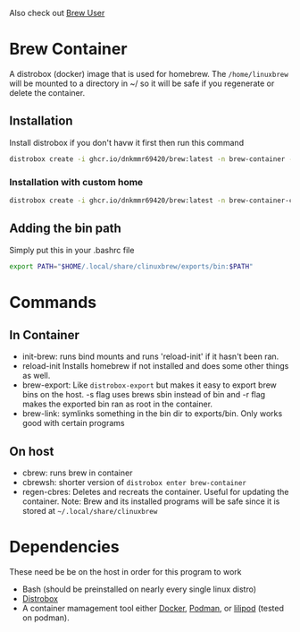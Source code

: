 Also check out [Brew User](https://github.com/dnkmmr69420/brew-user/tree/main)

# Brew Container

A distrobox (docker) image that is used for homebrew. The `/home/linuxbrew` will be mounted to a directory in ~/ so it will be safe if you regenerate or delete the container.

## Installation

Install distrobox if you don't havw it first then run this command

```bash
distrobox create -i ghcr.io/dnkmmr69420/brew:latest -n brew-container -p
```

### Installation with custom home

```bash
distrobox create -i ghcr.io/dnkmmr69420/brew:latest -n brew-container-custom-home -p -H ~/brew-container
```

## Adding the bin path

Simply put this in your .bashrc file

```bash
export PATH="$HOME/.local/share/clinuxbrew/exports/bin:$PATH"
```

# Commands

## In Container

- init-brew: runs bind mounts and runs 'reload-init' if it hasn't been ran.
- reload-init Installs homebrew if not installed and does some other things as well.
- brew-export: Like `distrobox-export` but makes it easy to export brew bins on the host. -s flag uses brews sbin instead of bin and -r flag makes the exported bin ran as root in the container.
- brew-link: symlinks something in the bin dir to exports/bin. Only works good with certain programs

## On host

- cbrew: runs brew in container
- cbrewsh: shorter version of `distrobox enter brew-container`
- regen-cbres: Deletes and recreats the container. Useful for updating the container. Note: Brew and its installed programs will be safe since it is stored at `~/.local/share/clinuxbrew`

# Dependencies

These need be be on the host in order for this program to work

- Bash (should be preinstalled on nearly every single linux distro)
- [Distrobox](https://github.com/89luca89/distrobox)
- A container mamagement tool either [Docker](https://www.docker.com), [Podman](https://podman.io/), or [lilipod](https://github.com/89luca89/lilipod) (tested on podman).
